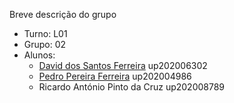 Breve descrição do grupo

* Turno: L01
* Grupo: 02
* Alunos:
    - [David dos Santos Ferreira](https://github.com/davidsferreira02) up202006302
    - [Pedro Pereira Ferreira](https://github.com/Pedro-PFerreira/) up202004986
    - Ricardo António Pinto da Cruz up202008789
